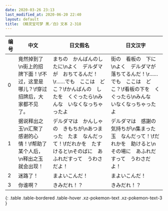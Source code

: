```yaml
---
date: 2020-03-26 23:13
last_modified_at: 2020-06-20 22:40
layout: default
title: 《精灵宝可梦 黑／白》文本 2-318
---
```

| 编号 | 中文 | 日文假名 | 日文汉字 |
| ---- | ---- | ---- | --- |
| 0 | 竟然掉到了\n街上的招牌下面！\f不过，这里是哪儿？\f穿过招牌后，大家都不见了。 | まちの　かんばんのしたに\nよく　デルダマが　おちてるんだ！\r……でも　ここは　どこ？\fかんばんの　したを　くぐったら\nみんな　いなくなっちゃったよ | 街の　看板の　下に\nよく　デルダマが　落ちてるんだ！\r……でも　ここは　どこ？\f看板の下を　くぐったら\nみんな　いなくなっちゃったよ |
| 1 | 据说释出之玉\n汇聚了感谢的心情！\f帮助了某个人后，\n释出之玉就会出现！ | デルダマは　かんしゃの　きもちが\nあつまった　たま　なんだって！\fだれかを　たすけると\nそのばに　あふれだすって　うわさだよ！ | デルダマは　感謝の気持ちが\n集まった玉　なんだって！\fだれかを　助けると\nその場に　あふれだすって　うわさだよ！ |
| 2 | 迷路了！ | まよいこんだ！ | まよいこんだ！ |
| 3 | 你谁啊？ | きみだれ！？ | きみだれ！？ |
{: .table .table-bordered .table-hover .xz-pokemon-text .xz-pokemon-text-3 }